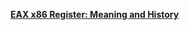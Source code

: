 **[EAX x86 Register: Meaning and History](https://keleshev.com/eax-x86-register-meaning-and-history/)**

